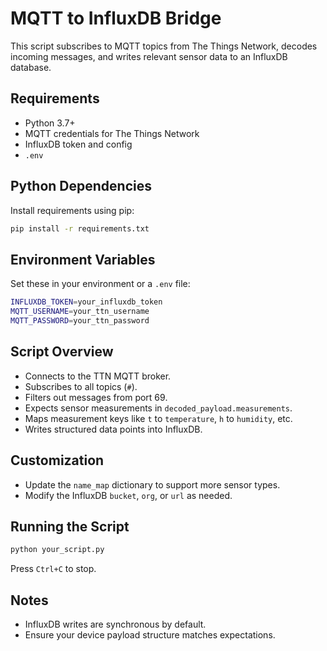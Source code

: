 # MQTT to InfluxDB Bridge

This script subscribes to MQTT topics from The Things Network, decodes incoming messages, and writes relevant sensor data to an InfluxDB database.

## Requirements

- Python 3.7+
- MQTT credentials for The Things Network
- InfluxDB token and config
- `.env` 

## Python Dependencies

Install requirements using pip:

```bash
pip install -r requirements.txt
```

## Environment Variables

Set these in your environment or a `.env` file:

```bash
INFLUXDB_TOKEN=your_influxdb_token
MQTT_USERNAME=your_ttn_username
MQTT_PASSWORD=your_ttn_password
```

## Script Overview

- Connects to the TTN MQTT broker.
- Subscribes to all topics (`#`).
- Filters out messages from port 69.
- Expects sensor measurements in `decoded_payload.measurements`.
- Maps measurement keys like `t` to `temperature`, `h` to `humidity`, etc.
- Writes structured data points into InfluxDB.

## Customization

- Update the `name_map` dictionary to support more sensor types.
- Modify the InfluxDB `bucket`, `org`, or `url` as needed.

## Running the Script

```bash
python your_script.py
```

Press `Ctrl+C` to stop.

## Notes

- InfluxDB writes are synchronous by default.
- Ensure your device payload structure matches expectations.